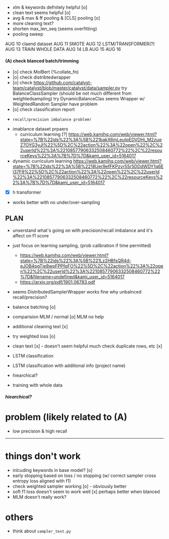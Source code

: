 - xlm & keywords defnitely helpful [o]
- clean text seems helpful [o]
- avg & max & ff pooling & [CLS] pooling [o]
- more cleaning text?
- shorten max_len_seq (seems overfitting)
- pooling sweep

AUG 10
claend dataset
AUG 11
SMOTE
AUG 12
LSTM/TRANSFORMER(?)
AUG 13
TRAIN WHOLE DATA
AUG 14
LB 
AUG 15
AUG 16

#### (A) check blanced batch/trimming
- [o] check MolBert (%collate_fn)
- [o] check distribtedwrapper 
- [o] check https://github.com/catalyst-team/catalyst/blob/master/catalyst/data/sampler.py
      try BalanceClassSampler (should be not much different from weightedsampling)
      try DynamicBalanceClas
  seems Wrapper w/ WeightedRandom Sampler have problem
- [o] check classification report
-     recall/precision imbalance problem!
- imablance dataset prpaers
  - curriculum learning [?]
https://web.kamihq.com/web/viewer.html?state=%7B%22ids%22%3A%5B%221bakX6mLeutpEDVDHi_M2zuqZ7OYG3yJl%22%5D%2C%22action%22%3A%22open%22%2C%22userId%22%3A%22108577906332508460772%22%2C%22resourceKeys%22%3A%7B%7D%7D&kami_user_id=5164017
- dynamic curriculum learning
https://web.kamihq.com/web/viewer.html?state=%7B%22ids%22%3A%5B%2218Uer9efFKPzvr5Sr5DDdWDY1q6El37F9%22%5D%2C%22action%22%3A%22open%22%2C%22userId%22%3A%22108577906332508460772%22%2C%22resourceKeys%22%3A%7B%7D%7D&kami_user_id=5164017
- [x] h transformer
- works better with no under/over-sampling

## PLAN
- unserstand what's going on with precision/recall imbalance and it's affect on f1 score
- just focus on learning sampling, (prob calibration if time permitted)
  - https://web.kamihq.com/web/viewer.html?state=%7B%22ids%22%3A%5B%221Lz2HBfsQR4d-eJOB4pgTie8wpFPPfqFO%22%5D%2C%22action%22%3A%22open%22%2C%22userId%22%3A%22108577906332508460772%22%7D&filename=undefined&kami_user_id=5164017
  - https://arxiv.org/pdf/1901.06783.pdf
- seems DistributedSamplerWrapper works fine why unbalnced recall/precision?
- balance batching [o]

- comparision MLM / normal [o]
  MLM no help
- additional cleaning text [x]
- try weighted loss [o]
- clean text [x] - doesn't seem helpful much
  check duplicate rows, etc [x]
- LSTM classification
- LSTM classification with additional info (project name)
- hiearchical?
- training with whole data


##### hiearchical?

# problem (likely related to (A)
- low precision & high recall
--------------------------------------------------------
# things don't work
- inlcuding keywords in base model? [o]
- early stopping based on loss / no stopping (w/ correct sampler cross entropy loss aligned with f1)
- check weighted sampler working [o] - obviously better
- soft f1 loss doesn't seem to work well [x]
  perhaps better when blanced
- MLM doesn't really work?

# others
- think about `sampler_test.py`
